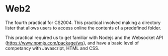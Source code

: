 # Web2
The fourth practical for CS2004. This practical involved making a directory lister that allows users to access online the contents of a predefined folder.

This practical required us to get familiar with Nodejs and the Websocket API (https://www.npmjs.com/package/ws), and have a basic level of competancy with  Javascript, HTML and CSS.
